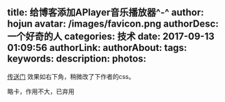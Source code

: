 title: 给博客添加APlayer音乐播放器^-^
author: hojun
avatar: /images/favicon.png
authorDesc: 一个好奇的人
categories: 技术
date: 2017-09-13 01:09:56
authorLink:
authorAbout:
tags:
keywords:
description:
photos:
---
[传送门](https://github.com/MoePlayer/APlayer/)
效果如右下角，稍微改了下作者的css。

略卡，作用不大，已弃用